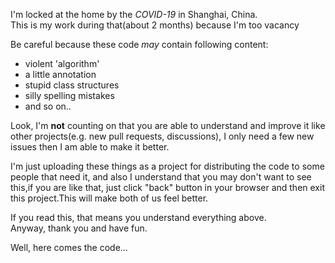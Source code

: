 I'm locked at the home by the *COVID-19* in Shanghai, China.  
This is my work during that(about 2 months) because I'm too vacancy  
  
Be careful because these code *may* contain following content:  
- violent 'algorithm'
- a little annotation
- stupid class structures
- silly spelling mistakes
- and so on..
  
Look, I'm __not__ counting on that you are able to understand and improve it like other projects(e.g. new pull requests, discussions), I only need a few new issues then I am able to make it better.  
  
I'm just uploading these things as a project for distributing the code to some people that need it, and also I understand that you may don't want to see this,if you are like that, just click "back" button in your browser and then exit this project.This will make both of us feel better.  
  
If you read this, that means you understand everything above.  
Anyway, thank you and have fun.  
  
Well, here comes the code...   
   
